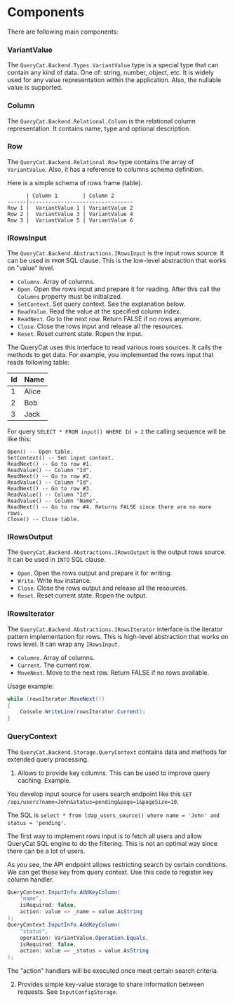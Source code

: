 # Components

There are following main components:

### VariantValue

The `QueryCat.Backend.Types.VariantValue` type is a special type that can contain any kind of data. One of: string, number, object, etc. It is widely used for any value representation within the application. Also, the nullable value is supported.

### Column

The `QueryCat.Backend.Relational.Column` is the relational column representation. It contains name, type and optional description.

### Row

The `QueryCat.Backend.Relational.Row` type contains the array of `VariantValue`. Also, it has a reference to columns schema definition.

Here is a simple schema of rows frame (table).

```
      | Column 1        | Column 2
------|---------------------------------
Row 1 |  VariantValue 1 | VariantValue 2
Row 2 |  VariantValue 3 | VariantValue 4
Row 3 |  VariantValue 5 | VariantValue 6
```

### IRowsInput

The `QueryCat.Backend.Abstractions.IRowsInput` is the input rows source. It can be used in `FROM` SQL clause. This is the low-level abstraction that works on "value" level.

- `Columns`. Array of columns.
- `Open`. Open the rows input and prepare it for reading. After this call the `Columns` property must be initialized.
- `SetContext`. Set query context. See the explanation below.
- `ReadValue`. Read the value at the specified column index.
- `ReadNext`. Go to the next row. Return FALSE if no rows anymore.
- `Close`. Close the rows input and release all the resources.
- `Reset`. Reset current state. Ropen the input.

The QueryCat uses this interface to read various rows sources. It calls the methods to get data. For example, you implemented the rows input that reads following table:

| Id | Name |
| --- | --- |
| 1 | Alice |
| 2 | Bob |
| 3 | Jack |

For query `SELECT * FROM input() WHERE Id > 2` the calling sequence will be like this:

```
Open() -- Open table.
SetContext() -- Set input context.
ReadNext() -- Go to row #1.
ReadValue() -- Column "Id".
ReadNext() -- Go to row #2.
ReadValue() -- Column "Id".
ReadNext() -- Go to row #3.
ReadValue() -- Column "Id".
ReadValue() -- Column "Name".
ReadNext() -- Go to row #4. Returns FALSE since there are no more rows.
Close() -- Close table.
```

### IRowsOutput

The `QueryCat.Backend.Abstractions.IRowsOutput` is the output rows source. It can be used in `INTO` SQL clause.

- `Open`. Open the rows output and prepare it for writing.
- `Write`. Write `Row` instance.
- `Close`. Close the rows output and release all the resources.
- `Reset`. Reset current state. Ropen the output.

### IRowsIterator

The `QueryCat.Backend.Abstractions.IRowsIterator` interface is the iterator pattern implementation for rows. This is high-level abstraction that works on rows level. It can wrap any `IRowsInput`.

- `Columns`. Array of columns.
- `Current`. The current row.
- `MoveNext`. Move to the next row. Return FALSE if no rows available.

Usage example:

```csharp
while (rowsIterator.MoveNext())
{
    Console.WriteLine(rowsIterator.Current);
}
```

### QueryContext

The `QueryCat.Backend.Storage.QueryContext` contains data and methods for extended query processing.

1. Allows to provide key columns. This can be used to improve query caching. Example.

You develop input source for users search endpoint like this `GET /api/users?name=John&status=pending&page=1&pageSize=10`.

The SQL is `select * from ldap_users_source() where name = 'John' and status = 'pending'`.

The first way to implement rows input is to fetch all users and allow QueryCat SQL engine to do the filtering. This is not an optimal way since there can be a lot of users.

As you see, the API endpoint allows restricting search by certain conditions. We can get these key from query context. Use this code to register key column handler.

```csharp
QueryContext.InputInfo.AddKeyColumn(
    "name",
    isRequired: false,
    action: value => _name = value.AsString
);
QueryContext.InputInfo.AddKeyColumn(
    "status",
    operation: VariantValue.Operation.Equals,
    isRequired: false,
    action: value => _status = value.AsString
);
```

The "action" handlers will be executed once meet certain search criteria.

2. Provides simple key-value storage to share information between requests. See `InputConfigStorage`.
